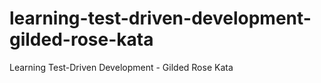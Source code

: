 # learning-test-driven-development-gilded-rose-kata
Learning Test-Driven Development - Gilded Rose Kata
